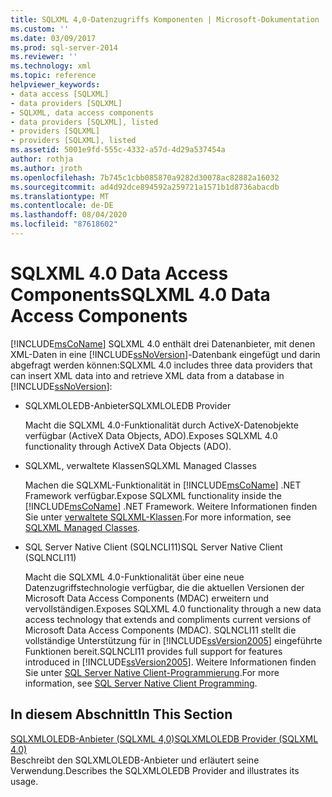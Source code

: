 ```yaml
---
title: SQLXML 4,0-Datenzugriffs Komponenten | Microsoft-Dokumentation
ms.custom: ''
ms.date: 03/09/2017
ms.prod: sql-server-2014
ms.reviewer: ''
ms.technology: xml
ms.topic: reference
helpviewer_keywords:
- data access [SQLXML]
- data providers [SQLXML]
- SQLXML, data access components
- data providers [SQLXML], listed
- providers [SQLXML]
- providers [SQLXML], listed
ms.assetid: 5001e9fd-555c-4332-a57d-4d29a537454a
author: rothja
ms.author: jroth
ms.openlocfilehash: 7b745c1cbb085870a9282d30078ac82882a16032
ms.sourcegitcommit: ad4d92dce894592a259721a1571b1d8736abacdb
ms.translationtype: MT
ms.contentlocale: de-DE
ms.lasthandoff: 08/04/2020
ms.locfileid: "87618602"
---
```

# <a name="sqlxml-40-data-access-components"></a><span data-ttu-id="609e5-102">SQLXML 4.0 Data Access Components</span><span class="sxs-lookup"><span data-stu-id="609e5-102">SQLXML 4.0 Data Access Components</span></span>
  [!INCLUDE[msCoName](../../../includes/msconame-md.md)] <span data-ttu-id="609e5-103">SQLXML 4.0 enthält drei Datenanbieter, mit denen XML-Daten in eine [!INCLUDE[ssNoVersion](../../../includes/ssnoversion-md.md)]-Datenbank eingefügt und darin abgefragt werden können:</span><span class="sxs-lookup"><span data-stu-id="609e5-103">SQLXML 4.0 includes three data providers that can insert XML data into and retrieve XML data from a database in [!INCLUDE[ssNoVersion](../../../includes/ssnoversion-md.md)]:</span></span>  
  
-   <span data-ttu-id="609e5-104">SQLXMLOLEDB-Anbieter</span><span class="sxs-lookup"><span data-stu-id="609e5-104">SQLXMLOLEDB Provider</span></span>  
  
     <span data-ttu-id="609e5-105">Macht die SQLXML 4.0-Funktionalität durch ActiveX-Datenobjekte verfügbar (ActiveX Data Objects, ADO).</span><span class="sxs-lookup"><span data-stu-id="609e5-105">Exposes SQLXML 4.0 functionality through ActiveX Data Objects (ADO).</span></span>  
  
-   <span data-ttu-id="609e5-106">SQLXML, verwaltete Klassen</span><span class="sxs-lookup"><span data-stu-id="609e5-106">SQLXML Managed Classes</span></span>  
  
     <span data-ttu-id="609e5-107">Machen die SQLXML-Funktionalität in [!INCLUDE[msCoName](../../../includes/msconame-md.md)] .NET Framework verfügbar.</span><span class="sxs-lookup"><span data-stu-id="609e5-107">Expose SQLXML functionality inside the [!INCLUDE[msCoName](../../../includes/msconame-md.md)] .NET Framework.</span></span> <span data-ttu-id="609e5-108">Weitere Informationen finden Sie unter [verwaltete SQLXML-Klassen](../net-framework-classes/sqlxml-4-0-net-framework-support-managed-classes.md).</span><span class="sxs-lookup"><span data-stu-id="609e5-108">For more information, see [SQLXML Managed Classes](../net-framework-classes/sqlxml-4-0-net-framework-support-managed-classes.md).</span></span>  
  
-   <span data-ttu-id="609e5-109">SQL Server Native Client (SQLNCLI11)</span><span class="sxs-lookup"><span data-stu-id="609e5-109">SQL Server Native Client (SQLNCLI11)</span></span>  
  
     <span data-ttu-id="609e5-110">Macht die SQLXML 4.0-Funktionalität über eine neue Datenzugriffstechnologie verfügbar, die die aktuellen Versionen der Microsoft Data Access Components (MDAC) erweitern und vervollständigen.</span><span class="sxs-lookup"><span data-stu-id="609e5-110">Exposes SQLXML 4.0 functionality through a new data access technology that extends and compliments current versions of Microsoft Data Access Components (MDAC).</span></span> <span data-ttu-id="609e5-111">SQLNCLI11 stellt die vollständige Unterstützung für in [!INCLUDE[ssVersion2005](../../../includes/ssversion2005-md.md)] eingeführte Funktionen bereit.</span><span class="sxs-lookup"><span data-stu-id="609e5-111">SQLNCLI11 provides full support for features introduced in [!INCLUDE[ssVersion2005](../../../includes/ssversion2005-md.md)].</span></span> <span data-ttu-id="609e5-112">Weitere Informationen finden Sie unter [SQL Server Native Client-Programmierung](../../native-client/sql-server-native-client-programming.md).</span><span class="sxs-lookup"><span data-stu-id="609e5-112">For more information, see [SQL Server Native Client Programming](../../native-client/sql-server-native-client-programming.md).</span></span>  
  
## <a name="in-this-section"></a><span data-ttu-id="609e5-113">In diesem Abschnitt</span><span class="sxs-lookup"><span data-stu-id="609e5-113">In This Section</span></span>  
 [<span data-ttu-id="609e5-114">SQLXMLOLEDB-Anbieter &#40;SQLXML 4,0&#41;</span><span class="sxs-lookup"><span data-stu-id="609e5-114">SQLXMLOLEDB Provider &#40;SQLXML 4.0&#41;</span></span>](../../../database-engine/dev-guide/sqlxmloledb-provider-sqlxml-4-0.md)  
 <span data-ttu-id="609e5-115">Beschreibt den SQLXMLOLEDB-Anbieter und erläutert seine Verwendung.</span><span class="sxs-lookup"><span data-stu-id="609e5-115">Describes the SQLXMLOLEDB Provider and illustrates its usage.</span></span>  
  
  
